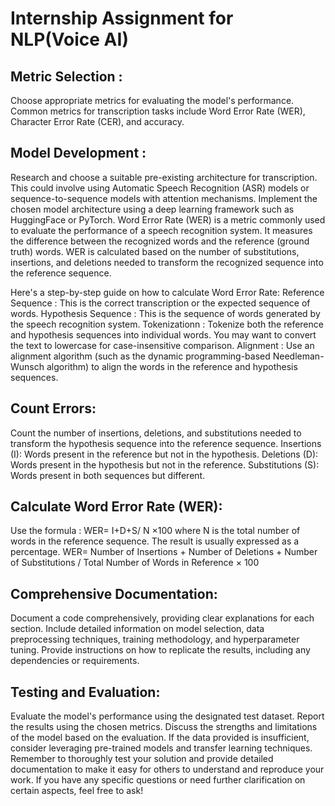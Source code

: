 # Internship Assignment for NLP(Voice AI)

## Metric Selection :
Choose appropriate metrics for evaluating the model's performance. Common metrics for transcription tasks include Word Error Rate (WER), Character Error Rate (CER), and accuracy.
## Model Development :
Research and choose a suitable pre-existing architecture for transcription. This could involve using Automatic Speech Recognition (ASR) models or sequence-to-sequence models with attention mechanisms.
Implement the chosen model architecture using a deep learning framework such as HuggingFace or PyTorch.
Word Error Rate (WER) is a metric commonly used to evaluate the performance of a speech recognition system. It measures the difference between the recognized words and the reference (ground truth) words. WER is calculated based on the number of substitutions, insertions, and deletions needed to transform the recognized sequence into the reference sequence.

Here's a step-by-step guide on how to calculate Word Error Rate:
Reference Sequence : This is the correct transcription or the expected sequence of words.
Hypothesis Sequence : This is the sequence of words generated by the speech recognition system.
Tokenizationn : Tokenize both the reference and hypothesis sequences into individual words. You may want to convert the text to lowercase for case-insensitive comparison.
Alignment : Use an alignment algorithm (such as the dynamic programming-based Needleman-Wunsch algorithm) to align the words in the reference and hypothesis sequences.

## Count Errors:
Count the number of insertions, deletions, and substitutions needed to transform the hypothesis sequence into the reference sequence.
Insertions (I): Words present in the reference but not in the hypothesis.
Deletions (D): Words present in the hypothesis but not in the reference.
Substitutions (S): Words present in both sequences but different.

## Calculate Word Error Rate (WER):
Use the formula :  WER= I+D+S/ N ×100
where N is the total number of words in the reference sequence.
The result is usually expressed as a percentage.
WER= Number of Insertions + Number of Deletions + Number of Substitutions / Total Number of Words in Reference × 100
## Comprehensive Documentation:
Document a code comprehensively, providing clear explanations for each section. Include detailed information on model selection, data preprocessing techniques, training methodology, and hyperparameter tuning. Provide instructions on how to replicate the results, including any dependencies or requirements.
## Testing and Evaluation:
Evaluate the model's performance using the designated test dataset. Report the results using the chosen metrics. Discuss the strengths and limitations of the model based on the evaluation.
If the data provided is insufficient, consider leveraging pre-trained models and transfer learning techniques. Remember to thoroughly test your solution and provide detailed documentation to make it easy for others to understand and reproduce your work. If you have any specific questions or need further clarification on certain aspects, feel free to ask!
